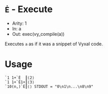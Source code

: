 # `Ė` - Execute

- Arity: 1
- In: a
- Out: exec(vy_compile(a))

Executes `a` as if it was a snippet of Vyxal code.

# Usage

```
`1 1+`Ė  ║⟨2⟩
`1 1+`Ė1+║⟨3⟩
`10(n,)`Ė║⟨⟩ STDOUT = "0\n1\n...\n8\n9"
```
